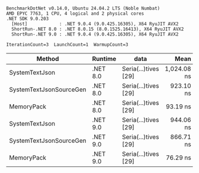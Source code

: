```

BenchmarkDotNet v0.14.0, Ubuntu 24.04.2 LTS (Noble Numbat)
AMD EPYC 7763, 1 CPU, 4 logical and 2 physical cores
.NET SDK 9.0.203
  [Host]            : .NET 9.0.4 (9.0.425.16305), X64 RyuJIT AVX2
  ShortRun-.NET 8.0 : .NET 8.0.15 (8.0.1525.16413), X64 RyuJIT AVX2
  ShortRun-.NET 9.0 : .NET 9.0.4 (9.0.425.16305), X64 RyuJIT AVX2

IterationCount=3  LaunchCount=1  WarmupCount=3  

```
| Method                  | Runtime  | data                 | Mean        | Error      | StdDev   | Min         | Max         | Gen0   | Allocated |
|------------------------ |--------- |--------------------- |------------:|-----------:|---------:|------------:|------------:|-------:|----------:|
| SystemTextJson          | .NET 8.0 | Seria(...)tives [29] | 1,024.08 ns |  83.732 ns | 4.590 ns | 1,019.72 ns | 1,028.87 ns | 0.0267 |     464 B |
| SystemTextJsonSourceGen | .NET 8.0 | Seria(...)tives [29] |   923.10 ns |  71.993 ns | 3.946 ns |   918.80 ns |   926.55 ns | 0.0334 |     568 B |
| MemoryPack              | .NET 8.0 | Seria(...)tives [29] |    93.19 ns |  32.117 ns | 1.760 ns |    92.02 ns |    95.22 ns | 0.0072 |     120 B |
| SystemTextJson          | .NET 9.0 | Seria(...)tives [29] |   944.06 ns |  26.797 ns | 1.469 ns |   942.65 ns |   945.58 ns | 0.0277 |     464 B |
| SystemTextJsonSourceGen | .NET 9.0 | Seria(...)tives [29] |   866.71 ns | 115.241 ns | 6.317 ns |   862.41 ns |   873.96 ns | 0.0334 |     568 B |
| MemoryPack              | .NET 9.0 | Seria(...)tives [29] |    76.29 ns |   2.066 ns | 0.113 ns |    76.16 ns |    76.38 ns | 0.0072 |     120 B |
